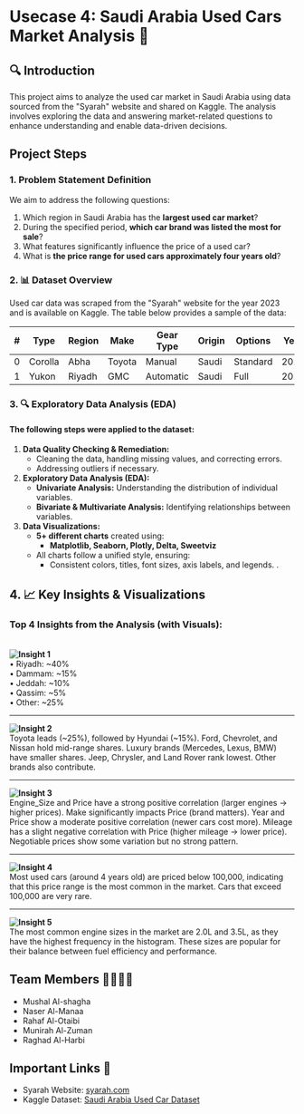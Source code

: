 # Usecase 4: Saudi Arabia Used Cars Market Analysis 🚗

## 🔍 Introduction
This project aims to analyze the used car market in Saudi Arabia using data sourced from the "Syarah" website and shared on Kaggle. The analysis involves exploring the data and answering market-related questions to enhance understanding and enable data-driven decisions.

## Project Steps

### 1. Problem Statement Definition
We aim to address the following questions:
1. Which region in Saudi Arabia has the **largest used car market**?
2. During the specified period, **which car brand was listed the most for sale**?
3. What features significantly influence the price of a used car?
4. What is **the price range for used cars approximately four years old**?

### 2. 📊 **Dataset Overview**
Used car data was scraped from the "Syarah" website for the year 2023 and is available on Kaggle. The table below provides a sample of the data:

| #  | Type          | Region         | Make          | Gear Type     | Origin      | Options       | Year | Engine Size | Mileage      | Negotiable | Price    |
|----|---------------|----------------|---------------|---------------|-------------|----------------|-------|------------|---------------|-------------|----------|
| 0  | Corolla       | Abha           | Toyota        | Manual        | Saudi       | Standard       | 2013  | 1.4        | 421,000      | True       | 0        |
| 1  | Yukon         | Riyadh         | GMC           | Automatic     | Saudi       | Full           | 2014  | 8.0        | 80,000       | False      | 120,000  |


### 3. 🔍 **Exploratory Data Analysis (EDA)**
#### **The following steps were applied to the dataset:**
1. **Data Quality Checking & Remediation:**
   - Cleaning the data, handling missing values, and correcting errors.
   - Addressing outliers if necessary.
2. **Exploratory Data Analysis (EDA):**
   - **Univariate Analysis:** Understanding the distribution of individual variables.
   - **Bivariate & Multivariate Analysis:** Identifying relationships between variables.
3. **Data Visualizations:**
   - **5+ different charts** created using:
     - **Matplotlib, Seaborn, Plotly, Delta, Sweetviz**
   - All charts follow a unified style, ensuring:
     - Consistent colors, titles, font sizes, axis labels, and legends.
.


## 4. 📈 **Key Insights & Visualizations**
### **Top 4 Insights from the Analysis (with Visuals):**
<br> **![Insight 1](image/Q1.png)**<br>
    •    Riyadh: ~40% <br>
    •    Dammam: ~15% <br>
    •    Jeddah: ~10% <br>
    •    Qassim: ~5% <br>
    •    Other: ~25% <br>
______________________________________________________________

**![Insight 2](image/Q2.png)**<br>
Toyota leads (~25%), followed by Hyundai (~15%). Ford, Chevrolet, and Nissan hold mid-range shares. Luxury brands (Mercedes, Lexus, BMW) have smaller shares. Jeep, Chrysler, and Land Rover rank lowest. Other brands also contribute. <br>
______________________________________________________________

**![Insight 3](image/Q3.png)**<br>
Engine_Size and Price have a strong positive correlation (larger engines → higher prices).
Make significantly impacts Price (brand matters).
Year and Price show a moderate positive correlation (newer cars cost more).
Mileage has a slight negative correlation with Price (higher mileage → lower price).
Negotiable prices show some variation but no strong pattern.<br>
______________________________________________________________

**![Insight 4](image/Q4.png)**<br>
 Most used cars (around 4 years old) are priced below 100,000, indicating that this price range is the most common in the market. Cars that exceed 100,000 are very rare.<br>
______________________________________________________________


**![Insight 5](image/Q5.png)**<br>
 The most common engine sizes in the market are 2.0L and 3.5L, as they have the highest frequency in the histogram. These sizes are popular for their balance between fuel efficiency and performance.<br>


## Team Members 👩‍💻👨‍💻
- Mushal Al-shagha
- Naser Al-Manaa
- Rahaf Al-Otaibi
- Munirah Al-Zuman
- Raghad Al-Harbi



## Important Links 🔗
- Syarah Website: [syarah.com](https://syarah.com/)
- Kaggle Dataset: [Saudi Arabia Used Car Dataset](https://www.kaggle.com/datasets/raihanmuhith/saudi-arabia-used-car/data)

